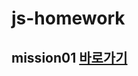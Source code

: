 # js-homework

## mission01 [바로가기](https://github.com/bohyemian/js-homework/blob/main/mission01/index.js)
